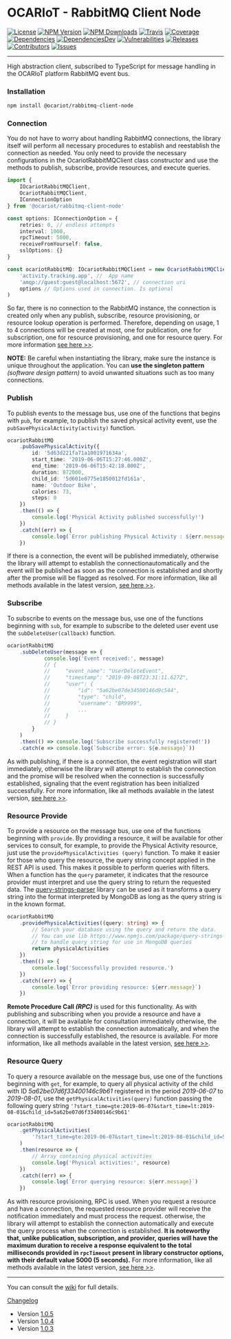 # OCARIoT - RabbitMQ Client Node

[![License][license-image]][license-url] [![NPM Version][npm-image]][npm-url] [![NPM Downloads][downloads-image]][npm-url] [![Travis][travis-image]][travis-url] [![Coverage][coverage-image]][coverage-url] [![Dependencies][dependencies-image]][dependencies-url] [![DependenciesDev][dependencies-dev-image]][dependencies-dev-url] [![Vulnerabilities][known-vulnerabilities-image]][known-vulnerabilities-url]  [![Releases][releases-image]][releases-url]  [![Contributors][contributors-image]][contributors-url] [![Issues][issues-image]][issues-url]

--------

High abstraction client, subscribed to TypeScript for message handling in the OCARIoT platform RabbitMQ event bus.


### Installation
```bash
npm install @ocariot/rabbitmq-client-node
```

### Connection

You do not have to worry about handling RabbitMQ connections, the library itself will perform all necessary procedures to establish and reestablish the connection as needed. You only need to provide the necessary configurations in the OcariotRabbitMQClient class constructor and use the methods to publish, subscribe, provide resources, and execute queries.

```typescript
import {
    IOcariotRabbitMQClient,
    OcariotRabbitMQClient,
    IConnectionOption
} from '@ocariot/rabbitmq-client-node'

const options: IConnectionOption = {
    retries: 0, // endless attempts
    interval: 1000,
    rpcTimeout: 5000,
    receiveFromYourself: false,
    sslOptions: {}
}

const ocariotRabbitMQ: IOcariotRabbitMQClient = new OcariotRabbitMQClient(
    'activity.tracking.app', //  App name
    'amqp://guest:guest@localhost:5672', // connection uri
    options // Options used in connection. Is optional
)
```
So far, there is no connection to the RabbitMQ instance, the connection is created only when any publish, subscribe, resource provisioning, or resource lookup operation is performed. Therefore, depending on usage, 1 to 4 connections will be created at most, one for publication, one for subscription, one for resource provisioning, and one for resource query. For more information [see here >>](https://github.com/ocariot/rabbitmq-client-node/wiki/1.-Connection).

**NOTE:** Be careful when instantiating the library, make sure the instance is unique throughout the application. You can **use the singleton pattern** *(software design pattern)* to avoid unwanted situations such as too many connections.

### Publish

To publish events to the message bus, use one of the functions that begins with `pub`, for example, to publish the saved physical activity event, use the `pubSavePhysicalActivity(activity)` function.

```typescript
ocariotRabbitMQ
    .pubSavePhysicalActivity({
        id: '5d63d221fa71a1001971634a',
        start_time: '2019-06-06T15:27:46.000Z',
        end_time: '2019-06-06T15:42:18.000Z',
        duration: 872000,
        child_id: '5d601e0775e1850012fd161a',
        name: 'Outdoor Bike',
        calories: 73,
        steps: 0
    })
    .then(() => {
        console.log('Physical Activity published successfully!')
    })
    .catch((err) => {
        console.log(`Error publishing Physical Activity : ${err.message}`)
    })
```

If there is a connection, the event will be published immediately, otherwise the library will attempt to establish the connectionautomatically and the event will be published as soon as the connection is established and shortly after the promise will be flagged as resolved. For more information, like all methods available in the latest version, [see here >>](https://github.com/ocariot/rabbitmq-client-node/wiki/2.-Publish).

### Subscribe

To subscribe to events on the message bus, use one of the functions beginning with `sub`, for example to subscribe to the deleted user event use the `subDeleteUser(callback)` function.

```typescript
ocariotRabbitMQ
    .subDeleteUser(message => {
            console.log('Event received:', message)
            // {
            //     "event_name": "UserDeleteEvent",
            //     "timestamp": "2019-09-08T23:31:11.627Z",
            //     "user": {
            //         "id": "5a62be07de34500146d9c544",
            //         "type": "child",
            //         "username": "BR9999",
            //         ...
            //     }
            // }
        }
    )
    .then(() => console.log('Subscribe successfully registered!'))
    .catch(e => console.log(`Subscribe error: ${e.message}`))
```

As with publishing, if there is a connection, the event registration will start immediately, otherwise the library will attempt to establish the connection and the promise will be resolved when the connection is successfully established, signaling that the event registration has been initialized successfully. For more information, like all methods available in the latest version, [see here >>](https://github.com/ocariot/rabbitmq-client-node/wiki/3.-Subscribe).

### Resource Provide

To provide a resource on the message bus, use one of the functions beginning with `provide`. By providing a resource, it will be available for other services to consult, for example, to provide the Physical Activity resource, just use the `providePhysicalActivities (query)` function.
To make it easier for those who query the resource, the query string concept applied in the REST API is used. This makes it possible to perform queries with filters. When a function has the `query` parameter, it indicates that the resource provider must interpret and use the query string to return the requested data. The [query-strings-parser](https://www.npmjs.com/package/query-strings-parser) library can be used as it transforms a query string into the format interpreted by MongoDB as long as the query string is in the known format.

```typescript
ocariotRabbitMQ
    .providePhysicalActivities((query: string) => {
        // Search your database using the query and return the data.
        // You can use lib https://www.npmjs.com/package/query-strings-parser
        // to handle query string for use in MongoDB queries
        return physicalActivities
    })
    .then(() => {
        console.log('Successfully provided resource.')
    })
    .catch((err) => {
        console.log(`Error providing resource: ${err.message}`)
    })
```
**Remote Procedure Call *(RPC)*** is used for this functionality. As with publishing and subscribing when you provide a resource and have a connection, it will be available for consultation immediately otherwise, the library will attempt to establish the connection automatically, and when the connection is successfully established, the resource is available. For more information, like all methods available in the latest version, [see here >>](https://github.com/ocariot/rabbitmq-client-node/wiki/4.-Resource-Provide).


### Resource Query

To query a resource available on the message bus, use one of the functions beginning with `get`, for example, to query all physical activity of the child with ID *5a62be07d6f33400146c9b61* registered in the period *2019-06-07* to *2019-08-01*, use the `getPhysicalActivities(query)` function passing the following query string `'?start_time=gte:2019-06-07&start_time=lt:2019-08-01&child_id=5a62be07d6f33400146c9b61'`

```typescript
ocariotRabbitMQ
    .getPhysicalActivities(
        '?start_time=gte:2019-06-07&start_time=lt:2019-08-01&child_id=5a62be07d6f33400146c9b61'
    )
    .then(resource => {
        // Array containing physical activities
        console.log('Physical activities:', resource)
    })
    .catch((err) => {
        console.log(`Error querying resource: ${err.message}`)
    })
```
As with resource provisioning, RPC is used. When you request a resource and have a connection, the requested resource provider will receive the notification immediately and must process the request. otherwise, the library will attempt to establish the connection automatically and execute the query process when the connection is established. **It is noteworthy that, unlike publication, subscription, and provider, queries will have the maximum duration to receive a response equivalent to the total milliseconds provided in `rpcTimeout` present in library constructor options, with their default value 5000 (5 seconds).** For more information, like all methods available in the latest version, [see here >>](https://github.com/ocariot/rabbitmq-client-node/wiki/5.-Resource-Query).

----

You can consult the [wiki](https://github.com/ocariot/rabbitmq-client-node/wiki) for full details.

[Changelog](https://github.com/ocariot/rabbitmq-client-node/blob/master/CHANGELOG.md)
 - Version [1.0.5](https://github.com/ocariot/rabbitmq-client-node/blob/master/CHANGELOG.md#v105-2019-09-30)
 - Version [1.0.4](https://github.com/ocariot/rabbitmq-client-node/blob/master/CHANGELOG.md#v104-2019-09-09)
 - Version [1.0.3](https://github.com/ocariot/rabbitmq-client-node/blob/master/CHANGELOG.md#v103-2019-09-09)

[//]: # (These are reference links used in the body of this note.)
[license-image]: https://img.shields.io/badge/license-Apache%202-blue.svg
[license-url]: https://github.com/ocariot/rabbitmq-client-node/blob/master/LICENSE
[npm-image]: https://img.shields.io/npm/v/@ocariot/rabbitmq-client-node.svg?color=red&logo=npm
[npm-url]: https://npmjs.org/package/@ocariot/rabbitmq-client-node
[downloads-image]: https://img.shields.io/npm/dt/@ocariot/rabbitmq-client-node.svg?logo=npm
[travis-image]: https://img.shields.io/travis/ocariot/rabbitmq-client-node.svg?logo=travis
[travis-url]: https://travis-ci.org/ocariot/rabbitmq-client-node
[coverage-image]: https://coveralls.io/repos/github/ocariot/rabbitmq-client-node/badge.svg
[coverage-url]: https://coveralls.io/github/ocariot/rabbitmq-client-node?branch=master
[known-vulnerabilities-image]: https://snyk.io/test/github/ocariot/rabbitmq-client-node/badge.svg?targetFile=package.json
[known-vulnerabilities-url]: https://snyk.io/test/github/ocariot/rabbitmq-client-node?targetFile=package.json
[dependencies-image]: https://david-dm.org/ocariot/rabbitmq-client-node.svg
[dependencies-url]: https://david-dm.org/ocariot/rabbitmq-client-node
[dependencies-dev-image]: https://david-dm.org/ocariot/rabbitmq-client-node/dev-status.svg
[dependencies-dev-url]: https://david-dm.org/ocariot/rabbitmq-client-node?type=dev
[releases-image]: https://img.shields.io/github/release-date/ocariot/rabbitmq-client-node.svg
[releases-url]: https://github.com/ocariot/rabbitmq-client-node/releases
[contributors-image]: https://img.shields.io/github/contributors/ocariot/rabbitmq-client-node.svg?color=green
[contributors-url]: https://github.com/ocariot/rabbitmq-client-node/graphs/contributors
[issues-image]: https://img.shields.io/github/issues/ocariot/rabbitmq-client-node.svg
[issues-url]: https://github.com/ocariot/rabbitmq-client-node/issues
